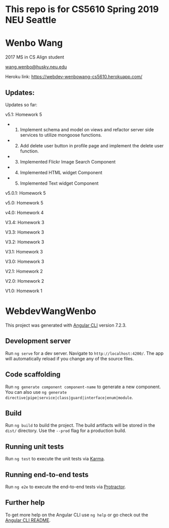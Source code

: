 # This repo is for CS5610 Spring 2019 NEU Seattle 

# Wenbo Wang

2017 MS in CS Align student

wang.wenbo@husky.neu.edu

Heroku link: https://webdev-wenbowang-cs5610.herokuapp.com/

## Updates:
Updates so far:

v5.1: Homework 5

 - 1. Implement schema and model on views and refactor server side services to utilize mongoose functions.
 - 2. Add delete user button in profile page and implement the delete user function.
 - 3. Implemented Flickr Image Search Component
 - 4. Implemented HTML widget Component
 - 5. Implemented Text widget Component

v5.0.1: Homework 5

v5.0: Homework 5

v4.0: Homework 4

V3.4: Homework 3

V3.3: Homework 3

V3.2: Homework 3

V3.1: Homework 3

V3.0: Homework 3

V2.1: Homework 2

V2.0: Homework 2

V1.0: Homework 1

# WebdevWangWenbo

This project was generated with [Angular CLI](https://github.com/angular/angular-cli) version 7.2.3.

## Development server

Run `ng serve` for a dev server. Navigate to `http://localhost:4200/`. The app will automatically reload if you change any of the source files.

## Code scaffolding

Run `ng generate component component-name` to generate a new component. You can also use `ng generate directive|pipe|service|class|guard|interface|enum|module`.

## Build

Run `ng build` to build the project. The build artifacts will be stored in the `dist/` directory. Use the `--prod` flag for a production build.

## Running unit tests

Run `ng test` to execute the unit tests via [Karma](https://karma-runner.github.io).

## Running end-to-end tests

Run `ng e2e` to execute the end-to-end tests via [Protractor](http://www.protractortest.org/).

## Further help

To get more help on the Angular CLI use `ng help` or go check out the [Angular CLI README](https://github.com/angular/angular-cli/blob/master/README.md).
